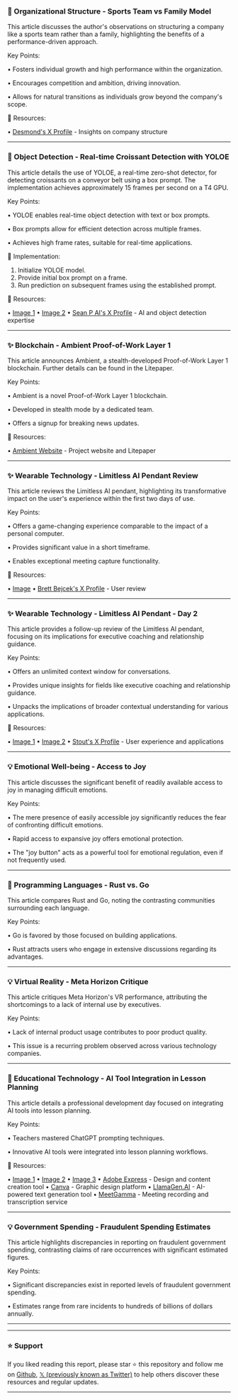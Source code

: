 ### 🤖 Organizational Structure - Sports Team vs Family Model

This article discusses the author's observations on structuring a company like a sports team rather than a family, highlighting the benefits of a performance-driven approach.

Key Points:

• Fosters individual growth and high performance within the organization.


• Encourages competition and ambition, driving innovation.


• Allows for natural transitions as individuals grow beyond the company's scope.



🔗 Resources:

• [Desmond's X Profile](https://x.com/desmondhth) - Insights on company structure


---
### 🚀 Object Detection - Real-time Croissant Detection with YOLOE

This article details the use of YOLOE, a real-time zero-shot detector, for detecting croissants on a conveyor belt using a box prompt.  The implementation achieves approximately 15 frames per second on a T4 GPU.

Key Points:

• YOLOE enables real-time object detection with text or box prompts.


• Box prompts allow for efficient detection across multiple frames.


• Achieves high frame rates, suitable for real-time applications.



🚀 Implementation:

1. Initialize YOLOE model.
2. Provide initial box prompt on a frame.
3. Run prediction on subsequent frames using the established prompt.


🔗 Resources:

• [Image 1](https://pbs.twimg.com/ext_tw_video_thumb/1899858819745808384/pu/img/_Aa634o4r2dJ_30t.jpg)
• [Image 2](https://pbs.twimg.com/media/Gl2ngSNXoAINs5J?format=jpg&name=small)
• [Sean P AI's X Profile](https://x.com/SeanP_AI) - AI and object detection expertise


---
### ✨ Blockchain - Ambient Proof-of-Work Layer 1

This article announces Ambient, a stealth-developed Proof-of-Work Layer 1 blockchain.  Further details can be found in the Litepaper.

Key Points:

• Ambient is a novel Proof-of-Work Layer 1 blockchain.


• Developed in stealth mode by a dedicated team.


• Offers a signup for breaking news updates.



🔗 Resources:

• [Ambient Website](http://Ambient.xyz) - Project website and Litepaper


---
### ✨ Wearable Technology - Limitless AI Pendant Review

This article reviews the Limitless AI pendant, highlighting its transformative impact on the user's experience within the first two days of use.

Key Points:

• Offers a game-changing experience comparable to the impact of a personal computer.


• Provides significant value in a short timeframe.


• Enables exceptional meeting capture functionality.



🔗 Resources:

• [Image](https://pbs.twimg.com/media/Gl5lz27agAAKX3f?format=jpg&name=small)
• [Brett Bejcek's X Profile](https://x.com/brettbejcek) - User review


---
### ✨ Wearable Technology - Limitless AI Pendant - Day 2

This article provides a follow-up review of the Limitless AI pendant, focusing on its implications for executive coaching and relationship guidance.

Key Points:

• Offers an unlimited context window for conversations.


• Provides unique insights for fields like executive coaching and relationship guidance.


• Unpacks the implications of broader contextual understanding for various applications.



🔗 Resources:

• [Image 1](https://pbs.twimg.com/media/Gl5j73XbYAIlqlD?format=jpg&name=small)
• [Image 2](https://pbs.twimg.com/media/Gl5j73Nb0AAI0Pm?format=jpg&name=small)
• [Stout's X Profile](https://x.com/stoutiam) - User experience and applications


---
### 💡 Emotional Well-being - Access to Joy

This article discusses the significant benefit of readily available access to joy in managing difficult emotions.

Key Points:

• The mere presence of easily accessible joy significantly reduces the fear of confronting difficult emotions.


•  Rapid access to expansive joy offers emotional protection.


•  The "joy button" acts as a powerful tool for emotional regulation, even if not frequently used.



---
### 🤖 Programming Languages - Rust vs. Go

This article compares Rust and Go, noting the contrasting communities surrounding each language.

Key Points:

• Go is favored by those focused on building applications.


• Rust attracts users who engage in extensive discussions regarding its advantages.



---
### 💡 Virtual Reality - Meta Horizon Critique

This article critiques Meta Horizon's VR performance, attributing the shortcomings to a lack of internal use by executives.

Key Points:

• Lack of internal product usage contributes to poor product quality.


• This issue is a recurring problem observed across various technology companies.



---
### 🚀 Educational Technology - AI Tool Integration in Lesson Planning

This article details a professional development day focused on integrating AI tools into lesson planning.

Key Points:

• Teachers mastered ChatGPT prompting techniques.


• Innovative AI tools were integrated into lesson planning workflows.



🔗 Resources:

• [Image 1](https://pbs.twimg.com/media/GlJ8QI9WAAA022z?format=jpg&name=small)
• [Image 2](https://pbs.twimg.com/media/GlJ8QJJW0AAQ3M_?format=jpg&name=360x360)
• [Image 3](https://pbs.twimg.com/media/GlJ8QIhbgAANBD0?format=jpg&name=360x360)
• [Adobe Express](https://www.adobe.com/express.html) - Design and content creation tool
• [Canva](https://www.canva.com/) - Graphic design platform
• [LlamaGen.AI](http://llamaGen.AI) - AI-powered text generation tool
• [MeetGamma](https://www.meetgamma.com/) - Meeting recording and transcription service


---
### 💡 Government Spending - Fraudulent Spending Estimates

This article highlights discrepancies in reporting on fraudulent government spending, contrasting claims of rare occurrences with significant estimated figures.

Key Points:

•  Significant discrepancies exist in reported levels of fraudulent government spending.


•  Estimates range from rare incidents to hundreds of billions of dollars annually.



---


---

### ⭐️ Support

If you liked reading this report, please star ⭐️ this repository and follow me on [Github](https://github.com/Drix10), [𝕏 (previously known as Twitter)](https://x.com/DRIX_10_) to help others discover these resources and regular updates.

---